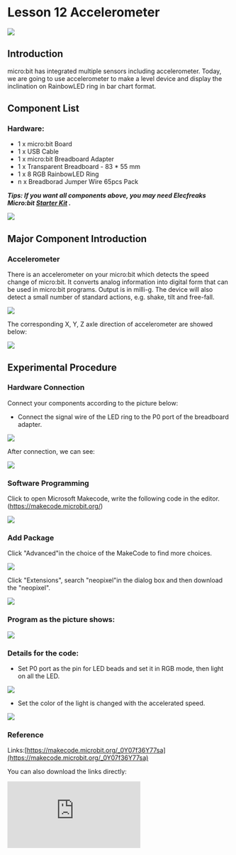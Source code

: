 ﻿# Lesson 12 Accelerometer

 ![](https://wiki-media-ef.oss-cn-hongkong.aliyuncs.com//images/5RJ1KJn.jpg)

## Introduction

micro:bit has integrated multiple sensors including accelerometer. Today, we are going to use accelerometer to make a level device and display the inclination on RainbowLED ring in bar chart format.

## Component List

### Hardware:

- 1 x micro:bit Board
- 1 x USB Cable
- 1 x micro:bit Breadboard Adapter
- 1 x Transparent Breadboard - 83 * 55 mm
- 1 x 8 RGB RainbowLED Ring
- n x Breadborad Jumper Wire 65pcs Pack

***Tips: If you want all components above, you may need Elecfreaks Micro:bit [Starter Kit](https://www.elecfreaks.com/micro-bit-starter-kit.html) .***

![](https://wiki-media-ef.oss-cn-hongkong.aliyuncs.com//images/W4tseua.jpg)

## Major Component Introduction

### **Accelerometer**

There is an accelerometer on your micro:bit which detects the speed change of micro:bit. It converts analog information into digital form that can be used in micro:bit programs. Output is in milli-g. The device will also detect a small number of standard actions, e.g. shake, tilt and free-fall.

![](https://wiki-media-ef.oss-cn-hongkong.aliyuncs.com//images/kzqAOK4.jpg)

The corresponding X, Y, Z axle direction of accelerometer are showed below:

![](https://wiki-media-ef.oss-cn-hongkong.aliyuncs.com//images/FQ6zBkH.jpg)

## Experimental Procedure

### Hardware Connection
Connect your components according to the picture below:

- Connect the signal wire of the LED ring to the P0 port of the breadboard adapter.

![](https://wiki-media-ef.oss-cn-hongkong.aliyuncs.com//images/NPvcrUo.jpg)

After connection, we can see:

![](https://wiki-media-ef.oss-cn-hongkong.aliyuncs.com//images/SOD2TLb.jpg)

### Software Programming

Click to open Microsoft Makecode, write the following code in the editor.(https://makecode.microbit.org/)

![](https://wiki-media-ef.oss-cn-hongkong.aliyuncs.com//images/JHZUvh2.png)

### Add Package

Click "Advanced"in the choice of the MakeCode to find more choices.

![](https://wiki-media-ef.oss-cn-hongkong.aliyuncs.com//images/smtcNoB.png)

Click "Extensions", search "neopixel"in the dialog box and then download the "neopixel".

![](https://wiki-media-ef.oss-cn-hongkong.aliyuncs.com//images/umQwUC2.png)

### Program as the picture shows:

![](https://wiki-media-ef.oss-cn-hongkong.aliyuncs.com//images/bGPUFxy.png)

### Details for the code:
- Set P0 port as the pin for LED beads and set it in RGB mode, then light on all the LED.

![](https://wiki-media-ef.oss-cn-hongkong.aliyuncs.com//images/NcVWUhr.png)

- Set the color of the light is changed with the accelerated speed.

![](https://wiki-media-ef.oss-cn-hongkong.aliyuncs.com//images/GBBTLVt.png)

### Reference
Links:[https://makecode.microbit.org/_0Y07f36Y77sa](https://makecode.microbit.org/_0Y07f36Y77sa)

You can also download the links directly:

<div
    style={{
        position: 'relative',
        paddingBottom: '60%',
        overflow: 'hidden',
    }}
>
    <iframe
        src="https://makecode.microbit.org/_0Y07f36Y77sa"
        frameborder="0"
        sandbox="allow-popups allow-forms allow-scripts allow-same-origin"
        style={{
            position: 'absolute',
            width: '100%',
            height: '100%',
        }}
    />
</div>


## Result

The RGB LED ring lights on in different color with the movement of the micro:bit.

![](https://wiki-media-ef.oss-cn-hongkong.aliyuncs.com//images/iq9Hxs0.gif)


## Exploration

If we want to set 4 of the LEDs to light on in turns, how can we design the circuit and program?

## FAQ
